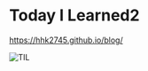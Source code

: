 # Today I Learned2

https://hhk2745.github.io/blog/

![TIL](https://user-images.githubusercontent.com/18409941/185444078-96975f64-655a-43e5-8383-1449b62d8461.gif)
